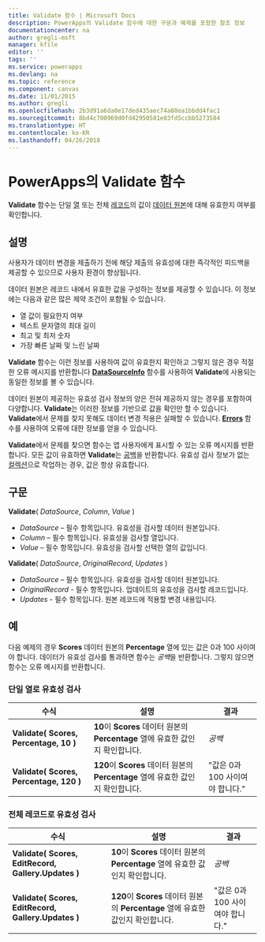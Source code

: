 ```yaml
---
title: Validate 함수 | Microsoft Docs
description: PowerApps의 Validate 함수에 대한 구문과 예제를 포함한 참조 정보
documentationcenter: na
author: gregli-msft
manager: kfile
editor: ''
tags: ''
ms.service: powerapps
ms.devlang: na
ms.topic: reference
ms.component: canvas
ms.date: 11/01/2015
ms.author: gregli
ms.openlocfilehash: 2b3d91a6da0e17ded435aec74a88ea1bbdd4fac1
ms.sourcegitcommit: 8bd4c700969d0fd42950581e03fd5ccbb5273584
ms.translationtype: HT
ms.contentlocale: ko-KR
ms.lasthandoff: 04/26/2018
---
```

# <a name="validate-function-in-powerapps"></a>PowerApps의 Validate 함수
**Validate** 함수는 단일 [열](../working-with-tables.md#columns) 또는 전체 [레코드](../working-with-tables.md#records)의 값이 [데이터 원본](../working-with-data-sources.md)에 대해 유효한지 여부를 확인합니다.  

## <a name="description"></a>설명
사용자가 데이터 변경을 제출하기 전에 해당 제출의 유효성에 대한 즉각적인 피드백을 제공할 수 있으므로 사용자 환경이 향상됩니다.

데이터 원본은 레코드 내에서 유효한 값을 구성하는 정보를 제공할 수 있습니다. 이 정보에는 다음과 같은 많은 제약 조건이 포함될 수 있습니다.

* 열 값이 필요한지 여부
* 텍스트 문자열의 최대 길이
* 최고 및 최저 숫자
* 가장 빠른 날짜 및 느린 날짜

**Validate** 함수는 이런 정보를 사용하여 값이 유효한지 확인하고 그렇지 않은 경우 적절한 오류 메시지를 반환합니다 **[DataSourceInfo](function-datasourceinfo.md)** 함수를 사용하여 **Validate**에 사용되는 동일한 정보를 볼 수 있습니다.

데이터 원본이 제공하는 유효성 검사 정보의 양은 전혀 제공하지 않는 경우를 포함하여 다양합니다. **Validate**는 이러한 정보를 기반으로 값을 확인만 할 수 있습니다. **Validate**에서 문제를 찾지 못해도 데이터 변경 적용은 실패할 수 있습니다. **[Errors](function-errors.md)** 함수를 사용하여 오류에 대한 정보를 얻을 수 있습니다.

**Validate**에서 문제를 찾으면 함수는 앱 사용자에게 표시할 수 있는 오류 메시지를 반환합니다. 모든 값이 유효하면 **Validate**는 [공백](function-isblank-isempty.md)을 반환합니다. 유효성 검사 정보가 없는 [컬렉션](../working-with-data-sources.md#collections)으로 작업하는 경우, 값은 항상 유효합니다.

## <a name="syntax"></a>구문
**Validate**( *DataSource*, *Column*, *Value* )

* *DataSource* – 필수 항목입니다. 유효성을 검사할 데이터 원본입니다.
* *Column* – 필수 항목입니다. 유효성을 검사할 열입니다.
* *Value* – 필수 항목입니다. 유효성을 검사할 선택한 열의 값입니다.

**Validate**( *DataSource*, *OriginalRecord*, *Updates* )

* *DataSource* – 필수 항목입니다. 유효성을 검사할 데이터 원본입니다.
* *OriginalRecord* - 필수 항목입니다.  업데이트의 유효성을 검사할 레코드입니다.
* *Updates* - 필수 항목입니다.  원본 레코드에 적용할 변경 내용입니다.

## <a name="examples"></a>예
다음 예제의 경우 **Scores** 데이터 원본의 **Percentage** 열에 있는 값은 0과 100 사이여야 합니다. 데이터가 유효성 검사를 통과하면 함수는 *공백*을 반환합니다. 그렇지 않으면 함수는 오류 메시지를 반환합니다.

### <a name="validate-with-a-single-column"></a>단일 열로 유효성 검사
| 수식 | 설명 | 결과 |
| --- | --- | --- |
| **Validate( Scores, Percentage, 10 )** |**10**이 **Scores** 데이터 원본의 **Percentage** 열에 유효한 값인지 확인합니다. |*공백* |
| **Validate( Scores, Percentage, 120 )** |**120**이 **Scores** 데이터 원본의 **Percentage** 열에 유효한 값인지 확인합니다. |"값은 0과 100 사이여야 합니다." |

### <a name="validate-with-a-complete-record"></a>전체 레코드로 유효성 검사
| 수식 | 설명 | 결과 |
| --- | --- | --- |
| **Validate( Scores, EditRecord, Gallery.Updates )** |**10**이 **Scores** 데이터 원본의 **Percentage** 열에 유효한 값인지 확인합니다. |*공백* |
| **Validate( Scores, EditRecord, Gallery.Updates )** |**120**이 **Scores** 데이터 원본의 **Percentage** 열에 유효한 값인지 확인합니다. |"값은 0과 100 사이여야 합니다." |

